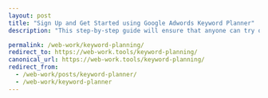 ```yaml
---
layout: post
title: "Sign Up and Get Started using Google Adwords Keyword Planner"
description: "This step-by-step guide will ensure that anyone can try out keyword planner and begin learning a keyword research-SEO fundamental."

permalink: /web-work/keyword-planning/
redirect_to: https://web-work.tools/keyword-planning/
canonical_url: https://web-work.tools/keyword-planning/
redirect_from:
  - /web-work/posts/keyword-planner/
  - /web-work/keyword-planner
---
```

